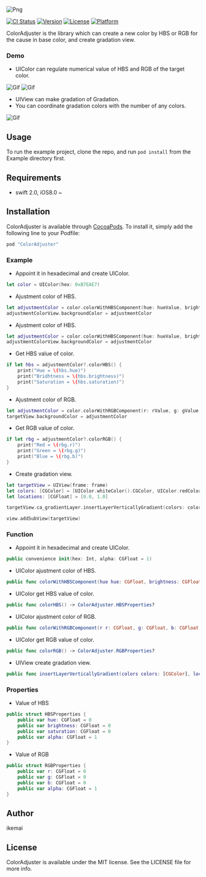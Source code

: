 ![Png](https://github.com/ikemai/assets/blob/master/ColorAdjuster/Logo.png?raw=true)

[![CI Status](http://img.shields.io/travis/ikemai/ColorAdjuster.svg?style=flat)](https://travis-ci.org/ikemai/ColorAdjuster)
[![Version](https://img.shields.io/cocoapods/v/ColorAdjuster.svg?style=flat)](http://cocoapods.org/pods/ColorAdjuster)
[![License](https://img.shields.io/cocoapods/l/ColorAdjuster.svg?style=flat)](http://cocoapods.org/pods/ColorAdjuster)
[![Platform](https://img.shields.io/cocoapods/p/ColorAdjuster.svg?style=flat)](http://cocoapods.org/pods/ColorAdjuster)

ColorAdjuster is the library which can create a new color by HBS or RGB for the cause in base color, and create gradation view.

### Demo

* UIColor can regulate numerical value of HBS and RGB of the target color.

![Gif](https://raw.githubusercontent.com/ikemai/assets/master/ColorAdjuster/colorHBSdemo.gif)
![Gif](https://raw.githubusercontent.com/ikemai/assets/master/ColorAdjuster/colorRGBdemo.gif)

* UIView can make gradation of Gradation.
* You can coordinate gradation colors with the number of any colors.

![Gif](https://raw.githubusercontent.com/ikemai/assets/master/ColorAdjuster/colorGradationdemo.gif)

## Usage

To run the example project, clone the repo, and run `pod install` from the Example directory first.

## Requirements
 
* swift 2.0, iOS8.0 ~

## Installation

ColorAdjuster is available through [CocoaPods](http://cocoapods.org). To install
it, simply add the following line to your Podfile:

```ruby
pod "ColorAdjuster"
```

### Example

* Appoint it in hexadecimal and create UIColor.

```swift
let color = UIColor(hex: 0xB7EAE7)
```

* Ajustment color of HBS.

```swift
let adjustmentColor = color.colorWithHBSComponent(hue: hueValue, brightness: brightnessValue, saturation: saturationValue)
adjustmentColorView.backgroundColor = adjustmentColor
```

* Ajustment color of HBS.

```swift
let adjustmentColor = color.colorWithHBSComponent(hue: hueValue, brightness: brightnessValue, saturation: saturationValue)
adjustmentColorView.backgroundColor = adjustmentColor
```

* Get HBS value of color.

```swift
if let hbs = adjustmentColor?.colorHBS() {
    print("Hue = \(hbs.hue)")
    print("Bridhtness = \(hbs.brightness)")
    print("Saturation = \(hbs.saturation)")
}
```

* Ajustment color of RGB.

```swift
let adjustmentColor = color.colorWithRGBComponent(r: rValue, g: gValue, b: bValue)
targetView.backgroundColor = adjustmentColor
```

* Get RGB value of color.

```swift
if let rbg = adjustmentColor?.colorRGB() {
    print("Red = \(rbg.r)")
    print("Green = \(rbg.g)")
    print("Blue = \(rbg.b)")
}
```

* Create gradation view.

```swift
let targetView = UIView(frame: frame)
let colors: [CGColor] = [UIColor.whiteColor().CGColor, UIColor.redColor().CGColor]
let locations: [CGFloat] = [0.0, 1.0]

targetView.ca_gradientLayer.insertLayerVerticallyGradient(colors: colors, locations: locations)

view.addSubView(targetView)
```

### Function

* Appoint it in hexadecimal and create UIColor.

```swift
public convenience init(hex: Int, alpha: CGFloat = 1)
```

* UIColor ajustment color of HBS.

```swift
public func colorWithHBSComponent(hue hue: CGFloat, brightness: CGFloat, saturation: CGFloat) -> UIColor?
```

* UIColor get HBS value of color.

```swift
public func colorHBS() -> ColorAdjuster.HBSProperties?
```

* UIColor ajustment color of RGB.

```swift
public func colorWithRGBComponent(r r: CGFloat, g: CGFloat, b: CGFloat) -> UIColor?
```

* UIColor get RGB value of color.

```swift
public func colorRGB() -> ColorAdjuster.RGBProperties?
```

* UIView create gradation view.

```swift
public func insertLayerVerticallyGradient(colors colors: [CGColor], locations: [CGFloat]) 

```

### Properties

* Value of HBS

```swift
public struct HBSProperties {
    public var hue: CGFloat = 0
    public var brightness: CGFloat = 0
    public var saturation: CGFloat = 0
    public var alpha: CGFloat = 1
}
```

* Value of RGB

```swift
public struct RGBProperties {
    public var r: CGFloat = 0
    public var g: CGFloat = 0
    public var b: CGFloat = 0
    public var alpha: CGFloat = 1
}
```

## Author

ikemai

## License

ColorAdjuster is available under the MIT license. See the LICENSE file for more info.
